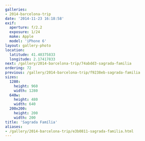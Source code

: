 ```yaml
---
galleries:
- 2014-barcelona-trip
date: '2014-11-23 16:18:58'
exif:
  aperture: f/2.2
  exposure: 1/24
  make: Apple
  model: 'iPhone 6'
layout: gallery-photo
location:
  latitude: 41.40375833
  longitude: 2.17417833
next: /gallery/2014-barcelona-trip/74abdd3-sagrada-familia
ordering: 72
previous: /gallery/2014-barcelona-trip/f9238eb-sagrada-familia
sizes:
  1280:
    height: 960
    width: 1280
  640w:
    height: 480
    width: 640
  200x200:
    height: 200
    width: 200
title: 'Sagrada Família'
aliases:
- /gallery/2014-barcelona-trip/e3b0811-sagrada-familia.html
---
```

